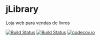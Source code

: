 # jLibrary
Loja web para vendas de livros



[![Build Status](https://travis-ci.org/BitsHammer/jLibrary.svg?branch=master)](https://travis-ci.org/BitsHammer/jLibrary)
[![Build Status](https://snap-ci.com/BitsHammer/jLibrary/branch/master/build_image)](https://snap-ci.com/BitsHammer/jLibrary/branch/master)
[![codecov.io](https://codecov.io/github/BitsHammer/jLibrary/coverage.svg?branch=master)](https://codecov.io/github/BitsHammer/jLibrary?branch=master)
